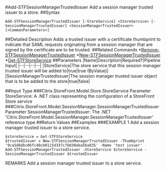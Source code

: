 #Add-STFSessionManagerTrustedIssuer
Add a session manager trusted issuer to a store.
##Syntax
```Add-STFSessionManagerTrustedIssuer [-StoreService] <StoreService> [-SessionManagerTrustedIssuer] <SessionManagerTrustedIssuer> [<CommonParameters>]
```
##Detailed Description
Adds a trusted issuer with a certificate thumbprint to indicate that SAML requests originating from a session manager that are signed by the certificate are to be trusted.
##Related Commands
*[Remove-STFSessionManagerTrustedIssuer](Remove-STFSessionManagerTrustedIssuer)
*[New-STFSessionManagerTrustedIssuer](New-STFSessionManagerTrustedIssuer)
*[Get-STFStoreService](Get-STFStoreService)
##Parameters
|Name|Description|Required?|Pipeline Input||--|--|--|--||StoreService|The store service that this session manager trusted issuer will be added to|true|true (ByValue)||SessionManagerTrustedIssuer|The session manager trusted issuer object that is to be added to the store|true|false|##Input Type
###Citrix.StoreFront.Model.Store.StoreService
Parameter StoreService: A .NET class representing the configuration of a StoreFront Store service
###Citrix.StoreFront.Model.SessionManager.SessionManagerTrustedIssuer
Parameter SessionManagerTrustedIssuer: The .NET 'Citrix.StoreFront.Model.SessionManager.SessionManagerTrustedIssuer' reference type
##Return Values
##Examples
###EXAMPLE 1 Add a session manager trusted issuer to a store service.
```$storeService = Get-STFStoreService
$trustedIssuer = New-STFSessionManagerTrustedIssuer -Thumbprint '9ca5d6dbc06fc48cb0115d337c7b030aba56a835' -Name 'test issuer'
Add-STFSessionManagerTrustedIssuer -StoreService $storeService -SessionManagerTrustedIssuer $trustedIssuer
```
REMARKS
Add a session manager trusted issuer to a store service.
